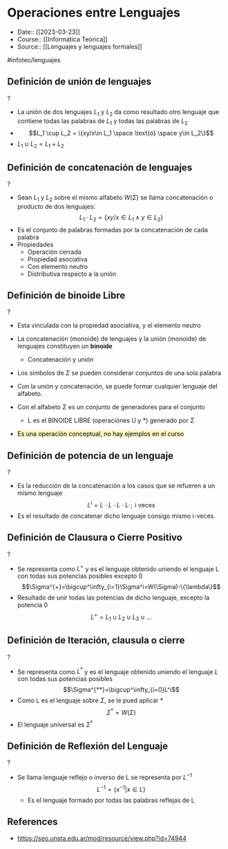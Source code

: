 # Operaciones entre Lenguajes

- Date:: [[2023-03-23]]
- Course:: [[Informática Teórica]]
- Source:: [[Lenguajes y lenguajes formales]]

#infoteo/lenguajes 

## Definición de unión de lenguajes
?
- La unión de dos lenguajes $L_1$ y $L_2$ da como resultado otro lenguaje que contiene todas las palabras de $L_1$ y todas las palabras de $L_2$
- $$L_1 \cup L_2 = \{xy/x\in L_1 \space \text{ó} \space y\in L_2\}$$
- $L_1\cup L_2 = L_1 + L_2$ 

## Definición de concatenación de lenguajes
?
- Sean $L_1$ y $L_2$ sobre el mismo alfabeto $W(\Sigma)$ se llama concatenación o producto de dos lenguajes: $$L_1 \cdot L_2 = \{xy/x\in L_1 \wedge y\in L_2\}$$
- Es el conjunto de palabras formadas por la concatenación de cada palabra 
- Propiedades
	- Operación cerrada
	- Propiedad asociativa
	- Con elemento neutro
	- Distributiva respecto a la unión

## Definición de binoide Libre
?
- Esta vinculada con la propiedad asociativa, y el elemento neutro
- La concatenación (monoide) de lenguajes y la unión (monoide) de lenguajes constituyen un **binoide**
	- Concatenación y unión
- Los símbolos de $\Sigma$ se pueden considerar conjuntos de una sola palabra
- Con la unión y concatenación, se puede formar cualquier lenguaje del alfabeto.

- Con el alfabeto $\Sigma$ es un conjunto de generadores para el conjunto
	- L es el BINOIDE LIBRE (operaciónes U y *) generado por $\Sigma$
- <mark style="background: #FFF3A3A6;">Es una operación conceptual, no hay ejemplos en el curso	</mark>

## Definición de potencia de un lenguaje
?
- Es la reducción de la concatenación a los casos que se refueren a un mismo lenguaje$$L^i=L\cdot L\cdot L\cdot L\cdot ; \text{  i veces}$$
- Es el resultado de concatenar dicho lenguaje consigo mismo i-veces.

## Definición de Clausura o Cierre Positivo
?
- Se representa como $L^{+}$ y es el lenguaje obtenido uniendo el lenguaje L con todas sus potencias posibles excepto 0$$\Sigma^{+}=\bigcup^\infty_{i=1}\Sigma^i=W(\Sigma)-\{\lambda\}$$
- Resultado de unir todas las potencias de dicho lenguaje, excepto la potencia 0$$L^{+}=L_1\cup L_2\cup L_3\cup \dots$$

## Definición de Iteración, clausula o cierre
?
- Se representa como $L^*$ y es el lenguaje obtenido uniendo el lenguaje $L$ con todas sus potencias posibles$$\Sigma^{**}=\bigcup^\infty_{i=0}L^i$$
- Como L es el lenguaje sobre  $\Sigma$, se le pued aplicar * $$\Sigma^* = W(\Sigma)$$
- El lenguaje universal es $\Sigma^{*}$

## Definición de Reflexión del Lenguaje
?
- Se llama lenguaje reflejo o inverso de L  se representa por $L^{-1}$ $$L^{-1}=\{x^{-1}|x\in L\}$$
	- Es el lenguaje formado por todas las palabras reflejas de L




## References
- https://seo.unsta.edu.ar/mod/resource/view.php?id=74944
